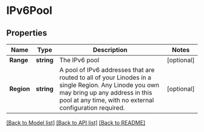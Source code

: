 # IPv6Pool

## Properties
Name | Type | Description | Notes
------------ | ------------- | ------------- | -------------
**Range** | **string** | The IPv6 pool  | [optional] 
**Region** | **string** | A pool of IPv6 addresses that are routed to all of your Linodes in a single Region. Any Linode you own may bring up any address in this pool at any time, with no external configuration required.  | [optional] 

[[Back to Model list]](../README.md#documentation-for-models) [[Back to API list]](../README.md#documentation-for-api-endpoints) [[Back to README]](../README.md)


